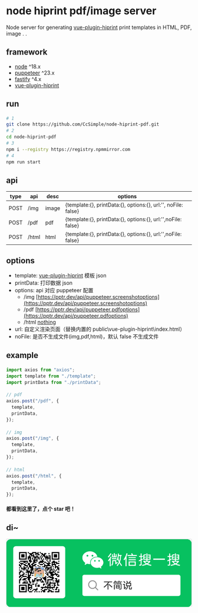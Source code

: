 # node hiprint pdf/image server

Node server for generating [vue-plugin-hiprint](https://github.com/ccsimple/vue-plugin-hiprint) print templates in HTML, PDF, image . .

## framework

- [node](https://nodejs.cn/) ^18.x
- [puppeteer](https://pptr.nodejs.cn/) ^23.x
- [fastify](https://fastify.dev/) ^4.x
- [vue-plugin-hiprint](https://github.com/CcSimple/vue-plugin-hiprint)

## run

```bash
# 1
git clone https://github.com/CcSimple/node-hiprint-pdf.git
# 2
cd node-hiprint-pdf
# 3
npm i --registry https://registry.npmmirror.com
# 4
npm run start
```

## api

| type | api   | desc  | options                                                        |
| ---- | ----- | ----- | -------------------------------------------------------------- |
| POST | /img  | image | {template:{}, printData:{}, options:{}, url:'', noFile: false} |
| POST | /pdf  | pdf   | {template:{}, printData:{}, options:{}, url:'',noFile: false}  |
| POST | /html | html  | {template:{}, printData:{}, options:{}, url:'',noFile: false}  |

## options

- template: [vue-plugin-hiprint](https://github.com/CcSimple/vue-plugin-hiprint) 模板 json
- printData: 打印数据 json
- options: api 对应 puppeteer 配置
  - /img [https://pptr.dev/api/puppeteer.screenshotoptions](https://pptr.dev/api/puppeteer.screenshotoptions)
  - /pdf [https://pptr.dev/api/puppeteer.pdfoptions](https://pptr.dev/api/puppeteer.pdfoptions)
  - /html [nothing]()
- url: 自定义渲染页面（替换内置的 public\vue-plugin-hiprint\index.html）
- noFile: 是否不生成文件(img,pdf,html)，默认 false 不生成文件

## example

```js
import axios from "axios";
import template from "./template";
import printData from "./printData";

// pdf
axios.post("/pdf", {
  template,
  printData,
});

// img
axios.post("/img", {
  template,
  printData,
});

// html
axios.post("/html", {
  template,
  printData,
});
```

#### 都看到这里了，点个 star 吧！

## di~

![ww.png](./images/ww.png)
